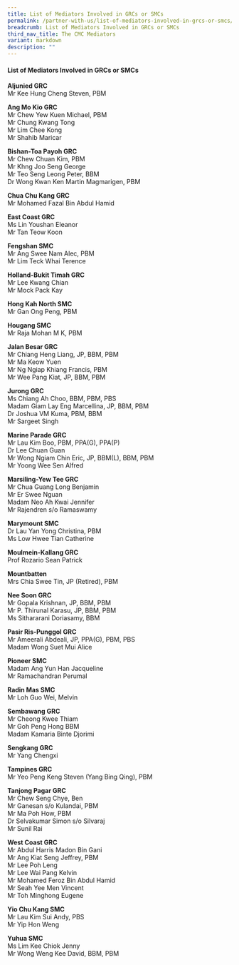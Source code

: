 ```yaml
---
title: List of Mediators Involved in GRCs or SMCs
permalink: /partner-with-us/list-of-mediators-involved-in-grcs-or-smcs/
breadcrumb: List of Mediators Involved in GRCs or SMCs
third_nav_title: The CMC Mediators
variant: markdown
description: ""
---
```

<h4>List of Mediators Involved in GRCs or SMCs</h4>
<p><strong>Aljunied GRC</strong>
<br>Mr Kee Hung Cheng Steven, PBM
<br>
</p>
<p><strong>Ang Mo Kio GRC</strong>
<br>Mr Chew Yew Kuen Michael, PBM
<br>Mr Chung Kwang Tong
<br>Mr Lim Chee Kong
<br>Mr Shahib Maricar
<br>
</p>
<p><strong>Bishan-Toa Payoh GRC</strong>
<br>Mr Chew Chuan Kim, PBM
<br>Mr Khng Joo Seng George
<br>Mr Teo Seng Leong Peter, BBM
<br>Dr Wong Kwan Ken Martin Magmarigen, PBM
<br>
</p>
<p><strong>Chua Chu Kang GRC</strong>
<br>Mr Mohamed Fazal Bin Abdul Hamid</p>
<p><strong>East Coast GRC</strong>
<br>Ms Lin Youshan Eleanor
<br>Mr Tan Teow Koon
<br>
</p>
<p><strong>Fengshan SMC</strong>
<br>Mr Ang Swee Nam Alec, PBM
<br>Mr Lim Teck Whai Terence
<br>
</p>
<p><strong>Holland-Bukit Timah GRC</strong>
<br>Mr Lee Kwang Chian
<br>Mr Mock Pack Kay
<br>
</p>
<p><strong>Hong Kah North SMC</strong>
<br>Mr Gan Ong Peng, PBM
<br>
</p>
<p><strong>Hougang SMC</strong>
<br>Mr Raja Mohan M K, PBM
<br>
</p>
<p><strong>Jalan Besar GRC</strong>
<br>Mr Chiang Heng Liang, JP, BBM, PBM
<br>Mr Ma Keow Yuen
<br>Mr Ng Ngiap Khiang Francis, PBM
<br>Mr Wee Pang Kiat, JP, BBM, PBM
<br>
</p>
<p><strong>Jurong GRC</strong>
<br>Ms Chiang Ah Choo, BBM, PBM, PBS
<br>Madam Giam Lay Eng Marcellina, JP, BBM, PBM
<br>Dr Joshua VM Kuma, PBM, BBM
<br>Mr Sargeet Singh
<br>
</p>
<p><strong>Marine Parade GRC</strong>
<br>Mr Lau Kim Boo, PBM, PPA(G), PPA(P)
<br>Dr Lee Chuan Guan
<br>Mr Wong Ngiam Chin Eric, JP, BBM(L), BBM, PBM
<br>Mr Yoong Wee Sen Alfred
<br>
</p>
<p><strong>Marsiling-Yew Tee GRC</strong>
<br>Mr Chua Guang Long Benjamin
<br>Mr Er Swee Nguan
<br>Madam Neo Ah Kwai Jennifer
<br>Mr Rajendren s/o Ramaswamy
<br>
</p>
<p><strong>Marymount SMC</strong>
<br>Dr Lau Yan Yong Christina, PBM
<br>Ms Low Hwee Tian Catherine
<br>
</p>
<p><strong>Moulmein-Kallang GRC</strong>
<br>Prof Rozario Sean Patrick
<br>
</p>
<p><strong>Mountbatten</strong>
<br>Mrs Chia Swee Tin, JP (Retired), PBM
<br>
</p>
<p><strong>Nee Soon GRC</strong>
<br>Mr Gopala Krishnan, JP, BBM, PBM
<br>Mr P. Thirunal Karasu, JP, BBM, PBM
<br>Ms Sithararani Doriasamy, BBM
<br>
</p>
<p><strong>Pasir Ris-Punggol GRC</strong>
<br>Mr Ameerali Abdeali, JP, PPA(G), PBM, PBS
<br>Madam Wong Suet Mui Alice
<br>
</p>
<p><strong>Pioneer SMC</strong>
<br>Madam Ang Yun Han Jacqueline
<br>Mr Ramachandran Perumal
<br>
</p>
<p><strong>Radin Mas SMC</strong>
<br>Mr Loh Guo Wei, Melvin
<br>
</p>
<p><strong>Sembawang GRC</strong>
<br>Mr Cheong Kwee Thiam
<br>Mr Goh Peng Hong BBM
<br>Madam Kamaria Binte Djorimi
<br>
</p>
<p><strong>Sengkang GRC</strong>
<br>Mr Yang Chengxi
<br>
</p>
<p><strong>Tampines GRC</strong>
<br>Mr Yeo Peng Keng Steven (Yang Bing Qing), PBM
<br>
</p>
<p><strong>Tanjong Pagar GRC</strong>
<br>Mr Chew Seng Chye, Ben
<br>Mr Ganesan s/o Kulandai, PBM
<br>Mr Ma Poh How, PBM
<br>Dr Selvakumar Simon s/o Silvaraj
<br>Mr Sunil Rai
<br>
</p>
<p><strong>West Coast GRC</strong>
<br>Mr Abdul Harris Madon Bin Gani
<br>Mr Ang Kiat Seng Jeffrey, PBM
<br>Mr Lee Poh Leng
<br>Mr Lee Wai Pang Kelvin
<br>Mr Mohamed Feroz Bin Abdul Hamid
<br>Mr Seah Yee Men Vincent
<br>Mr Toh Minghong Eugene
<br>
</p>
<p><strong>Yio Chu Kang SMC</strong>
<br>Mr Lau Kim Sui Andy, PBS
<br>Mr Yip Hon Weng</p>
<p><strong>Yuhua SMC</strong>
<br>Ms Lim Kee Chiok Jenny
<br>Mr Wong Weng Kee David, BBM, PBM
<br>
</p>